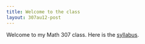 ```yaml
---
title: Welcome to the class
layout: 307au12-post
---
```


Welcome to my Math 307 class. Here is the [syllabus][1].

[1]: syllabus.pdf



